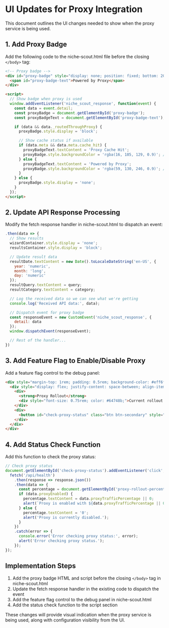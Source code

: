 # UI Updates for Proxy Integration

This document outlines the UI changes needed to show when the proxy service is being used.

## 1. Add Proxy Badge

Add the following code to the niche-scout.html file before the closing `</body>` tag:

```html
<!-- Proxy badge -->
<div id="proxy-badge" style="display: none; position: fixed; bottom: 20px; right: 20px; background-color: rgba(59, 130, 246, 0.9); color: white; padding: 8px 12px; border-radius: 8px; font-size: 12px; font-weight: 600; box-shadow: 0 2px 5px rgba(0,0,0,0.2); z-index: 1000;">
  <span id="proxy-badge-text">Powered by Proxy</span>
</div>

<script>
  // Show badge when proxy is used
  window.addEventListener('niche_scout_response', function(event) {
    const data = event.detail;
    const proxyBadge = document.getElementById('proxy-badge');
    const proxyBadgeText = document.getElementById('proxy-badge-text');

    if (data && data._routedThroughProxy) {
      proxyBadge.style.display = 'block';

      // Show cache status if available
      if (data.meta && data.meta.cache_hit) {
        proxyBadgeText.textContent = 'Proxy Cache Hit';
        proxyBadge.style.backgroundColor = 'rgba(16, 185, 129, 0.9)'; // Green
      } else {
        proxyBadgeText.textContent = 'Powered by Proxy';
        proxyBadge.style.backgroundColor = 'rgba(59, 130, 246, 0.9)'; // Blue
      }
    } else {
      proxyBadge.style.display = 'none';
    }
  });
</script>
```

## 2. Update API Response Processing

Modify the fetch response handler in niche-scout.html to dispatch an event:

```javascript
.then(data => {
  // Show results
  wizardContainer.style.display = 'none';
  resultsContainer.style.display = 'block';

  // Update result data
  resultDate.textContent = new Date().toLocaleDateString('en-US', {
    year: 'numeric',
    month: 'long',
    day: 'numeric'
  });
  resultQuery.textContent = query;
  resultCategory.textContent = category;

  // Log the received data so we can see what we're getting
  console.log('Received API data:', data);

  // Dispatch event for proxy badge
  const responseEvent = new CustomEvent('niche_scout_response', {
    detail: data
  });
  window.dispatchEvent(responseEvent);

  // Rest of the handler...
})
```

## 3. Add Feature Flag to Enable/Disable Proxy

Add a feature flag control to the debug panel:

```html
<div style="margin-top: 1rem; padding: 0.5rem; background-color: #eff6ff; border-radius: 0.375rem;">
  <div style="display: flex; justify-content: space-between; align-items: center;">
    <div>
      <strong>Proxy Rollout</strong>
      <div style="font-size: 0.75rem; color: #64748b;">Current rollout percentage: <span id="proxy-rollout-percentage">0</span>%</div>
    </div>
    <div>
      <button id="check-proxy-status" class="btn btn-secondary" style="font-size: 0.75rem; padding: 0.25rem 0.5rem;">Check Status</button>
    </div>
  </div>
</div>
```

## 4. Add Status Check Function

Add this function to check the proxy status:

```javascript
// Check proxy status
document.getElementById('check-proxy-status').addEventListener('click', function() {
  fetch('/api/health')
    .then(response => response.json())
    .then(data => {
      const percentage = document.getElementById('proxy-rollout-percentage');
      if (data.proxyEnabled) {
        percentage.textContent = data.proxyTrafficPercentage || 0;
        alert(`Proxy is enabled with ${data.proxyTrafficPercentage || 0}% traffic routing.`);
      } else {
        percentage.textContent = '0';
        alert('Proxy is currently disabled.');
      }
    })
    .catch(error => {
      console.error('Error checking proxy status:', error);
      alert('Error checking proxy status.');
    });
});
```

## Implementation Steps

1. Add the proxy badge HTML and script before the closing `</body>` tag in niche-scout.html
2. Update the fetch response handler in the existing code to dispatch the event
3. Add the feature flag control to the debug panel in niche-scout.html
4. Add the status check function to the script section

These changes will provide visual indication when the proxy service is being used, along with configuration visibility from the UI.
